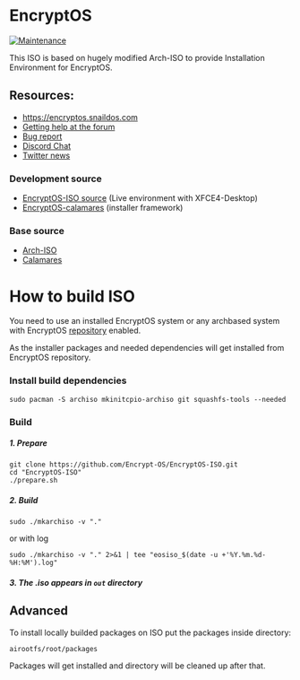 # EncryptOS

[![Maintenance](https://img.shields.io/maintenance/yes/2022.svg)]()


This ISO is based on hugely modified Arch-ISO to provide Installation Environment for EncryptOS.
## Resources:

- https://encryptos.snaildos.com
- [Getting help at the forum](https://community.snaildos.com)
- [Bug report](https://community.snaildos.com/t/bug-reporting-guide/27)
- [Discord Chat](https://invite.gg/snaildos)
- [Twitter news](https://twitter.com/SnailDOS)


### Development source

- [EncryptOS-ISO source](https://github.com/Encrypt-OS/EncryptOS-ISO) (Live environment with XFCE4-Desktop)
- [EncryptOS-calamares](https://github.com/EncryptOS-OS/EncryptOS-calamares) (installer framework)


### Base source

- [Arch-ISO](https://gitlab.archlinux.org/archlinux/archiso)
- [Calamares](https://github.com/calamares/calamares)


# How to build ISO

You need to use an installed EncryptOS system or any archbased system with EncryptOS [repository](https://github.com/Encrypt-OS/mirrors) enabled.

As the installer packages and needed dependencies will get installed from EncryptOS repository.

### Install build dependencies

```
sudo pacman -S archiso mkinitcpio-archiso git squashfs-tools --needed
```

### Build

##### 1. Prepare

```
git clone https://github.com/Encrypt-OS/EncryptOS-ISO.git
cd "EncryptOS-ISO"
./prepare.sh
```

##### 2. Build

~~~
sudo ./mkarchiso -v "."
~~~

or with log

~~~
sudo ./mkarchiso -v "." 2>&1 | tee "eosiso_$(date -u +'%Y.%m.%d-%H:%M').log"
~~~

##### 3. The .iso appears in `out` directory


## Advanced

To install locally builded packages on ISO put the packages inside directory:

~~~
airootfs/root/packages
~~~

Packages will get installed and directory will be cleaned up after that.
